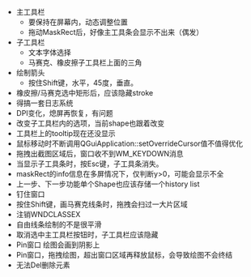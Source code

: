 ﻿- 主工具栏
	- 要保持在屏幕内，动态调整位置
	- 拖动MaskRect后，好像主工具条会显示不出来（偶发）
- 子工具栏
	- 文本字体选择
	- 马赛克、橡皮擦子工具栏上面的三角
- 绘制箭头
	- 按住Shift键，水平，45度，垂直。
- 橡皮擦/马赛克选中矩形后，应该隐藏stroke
- 得搞一套日志系统
- DPI变化，熄屏再恢复，有问题
- 改变子工具栏内的选项，当前shape也跟着改变
- 工具栏上的tooltip现在还没显示
- 鼠标移动时不断调用QGuiApplication::setOverrideCursor值不值得优化
- 拖拽出截图区域后，窗口收不到WM_KEYDOWN消息
- 当显示子工具条时，按Esc键，子工具条消失。
- maskRect的info信息在多屏情况下，仅判断y>0，可能会显示不全
- 上一步、下一步功能单个Shape也应该存储一个history list
- 钉住窗口
- 按住Shift键，画马赛克线条时，拖拽会扫过一大片区域
- 注销WNDCLASSEX 
- 自由线条绘制的不是很平滑
- 取消选中主工具栏按钮时，子工具栏应该隐藏
- Pin窗口 绘图会画到阴影上
- Pin窗口，拖拽绘图，超出窗口区域再释放鼠标，会导致绘图不会终结
- 无法Del删除元素